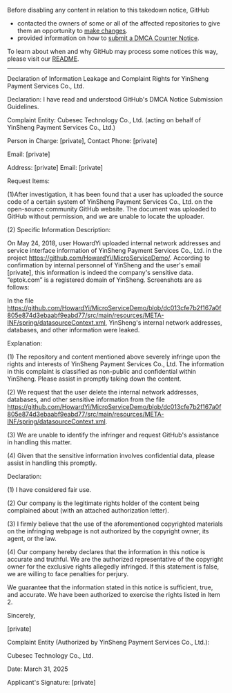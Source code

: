 Before disabling any content in relation to this takedown notice, GitHub
- contacted the owners of some or all of the affected repositories to give them an opportunity to [make changes](https://docs.github.com/en/github/site-policy/dmca-takedown-policy#a-how-does-this-actually-work).
- provided information on how to [submit a DMCA Counter Notice](https://docs.github.com/en/articles/guide-to-submitting-a-dmca-counter-notice).

To learn about when and why GitHub may process some notices this way, please visit our [README](https://github.com/github/dmca/blob/master/README.md#anatomy-of-a-takedown-notice).

---

Declaration of Information Leakage and Complaint Rights for YinSheng Payment Services Co., Ltd.

 

Declaration: I have read and understood GitHub's DMCA Notice Submission Guidelines.

Complaint Entity: Cubesec Technology Co., Ltd. (acting on behalf of YinSheng Payment Services Co., Ltd.)

Person in Charge: [private], Contact Phone: [private]

Email: [private]

Address: [private] Email: [private]

 

Request Items:

(1)After investigation, it has been found that a user has uploaded the source code of a certain system of YinSheng Payment Services Co., Ltd. on the open-source community GitHub website. The document was uploaded to GitHub without permission, and we are unable to locate the uploader.

(2) Specific Information Description:

On May 24, 2018, user HowardYi uploaded internal network addresses and service interface information of YinSheng Payment Services Co., Ltd. in the project https://github.com/HowardYi/MicroServiceDemo/. According to confirmation by internal personnel of YinSheng and the user's email [private], this information is indeed the company's sensitive data. “eptok.com” is a registered domain of YinSheng. Screenshots are as follows:

 

 

In the file https://github.com/HowardYi/MicroServiceDemo/blob/dc013cfe7b2f167a0f805e874d3ebaabf9eabd77/src/main/resources/META-INF/spring/datasourceContext.xml, YinSheng's internal network addresses, databases, and other information were leaked.

 

 

Explanation:

(1) The repository and content mentioned above severely infringe upon the rights and interests of YinSheng Payment Services Co., Ltd. The information in this complaint is classified as non-public and confidential within YinSheng. Please assist in promptly taking down the content.

(2) We request that the user delete the internal network addresses, databases, and other sensitive information from the file https://github.com/HowardYi/MicroServiceDemo/blob/dc013cfe7b2f167a0f805e874d3ebaabf9eabd77/src/main/resources/META-INF/spring/datasourceContext.xml.

(3) We are unable to identify the infringer and request GitHub's assistance in handling this matter.

(4) Given that the sensitive information involves confidential data, please assist in handling this promptly.

 

Declaration:

(1) I have considered fair use.

(2) Our company is the legitimate rights holder of the content being complained about (with an attached authorization letter).

(3) I firmly believe that the use of the aforementioned copyrighted materials on the infringing webpage is not authorized by the copyright owner, its agent, or the law.

(4) Our company hereby declares that the information in this notice is accurate and truthful. We are the authorized representative of the copyright owner for the exclusive rights allegedly infringed. If this statement is false, we are willing to face penalties for perjury.

We guarantee that the information stated in this notice is sufficient, true, and accurate. We have been authorized to exercise the rights listed in Item 2.

 

Sincerely,

[private]

Complaint Entity (Authorized by YinSheng Payment Services Co., Ltd.):

Cubesec Technology Co., Ltd.

Date: March 31, 2025

Applicant's Signature: [private]
